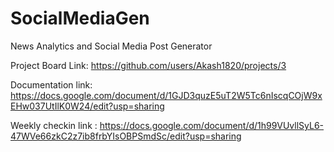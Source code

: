 # SocialMediaGen
News Analytics and Social Media Post Generator

Project Board Link:
https://github.com/users/Akash1820/projects/3

Documentation link: https://docs.google.com/document/d/1GJD3quzE5uT2W5Tc6nIscqCOjW9xEHw037UtIlK0W24/edit?usp=sharing

Weekly checkin link : https://docs.google.com/document/d/1h99VUvllSyL6-47WVe66zkC2z7ib8frbYIsOBPSmdSc/edit?usp=sharing
